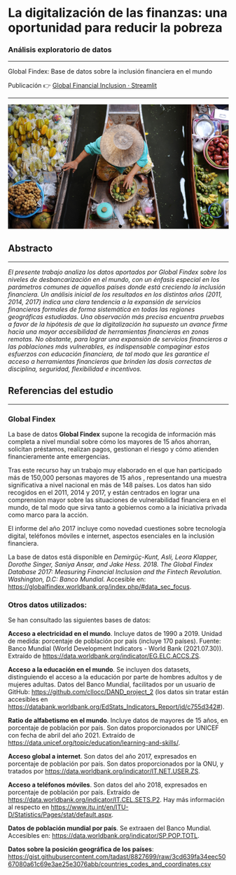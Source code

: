 # La digitalización de las finanzas: una oportunidad para reducir la pobreza

### Análisis exploratorio de datos
----------------------------------------------------------------------------------------------

Global Findex: Base de datos sobre la inclusión financiera en el mundo

Publicación 👉 [Global Financial Inclusion · Streamlit](https://share.streamlit.io/gonzalovf1996/global_financial_inclusion/main/main.py)

----------------------------------------------------------------------------------------------

![imagen portada](imagen/boat-market-marquee-1600x900.jpg)

## Abstracto
----------------------------------------------------------------------------------------------
_El presente trabajo analiza los datos aportados por Global Findex sobre los niveles de desbancarización en el mundo, con un énfasis especial en los parámetros comunes de aquellos países donde está creciendo la inclusión financiera. Un análisis inicial de los resultados en los distintos años (2011, 2014, 2017) indica una clara tendencia a la expansión de servicios financieros formales de forma sistemática en todas las regiones geográficas estudiadas. Una observación más precisa encuentra pruebas a favor de la hipótesis de que la digitalización ha supuesto un avance firme hacia una mayor accesibilidad de herramientas financieras en zonas remotas. No obstante, para lograr una expansión de servicios financieros a las poblaciones más vulnerables, es indispensable compaginar estos esfuerzos con educación financiera, de tal modo que les garantice el acceso a herramientas financieras que brinden las dosis correctas de disciplina, seguridad, flexibilidad e incentivos._




## Referencias del estudio
----------------------------------------------------------------------------------------------

### Global Findex

La base de datos __Global Findex__ supone la recogida de información más completa a nivel mundial sobre cómo los mayores de 15 años ahorran, solicitan préstamos, realizan pagos, gestionan el riesgo y cómo atienden financieramente ante emergencias.

Tras este recurso hay un trabajo muy elaborado en el que han participado más de 150,000 personas mayores de 15 años , representando una muestra significativa a nivel nacional en más de 148 países. Los datos han sido recogidos en el 2011, 2014 y 2017, y están centrados en lograr una comprension mayor sobre las situaciones de vulnerabilidad financiera en el mundo, de tal modo que sirva tanto a gobiernos como a la iniciativa privada como marco para la acción.

El informe del año 2017 incluye como novedad cuestiones sobre tecnología digital, teléfonos móviles e internet, aspectos esenciales en la inclusión financiera.

La base de datos está disponible en _Demirgüç-Kunt, Asli, Leora Klapper, Dorothe Singer, Saniya Ansar, and Jake Hess. 2018. The Global Findex Database 2017: Measuring Financial Inclusion and the Fintech Revolution. Washington, D.C: Banco Mundial._ Accesible en: https://globalfindex.worldbank.org/index.php/#data_sec_focus.


### Otros datos utilizados:

Se han consultado las siguientes bases de datos:

__Acceso a electricidad en el mundo__. Incluye datos de 1990 a 2019. Unidad de medida: porcentaje de población por país (incluye 170 países). Fuente: Banco Mundial (World Development Indicators - World Bank (2021.07.30)). Extraído de https://data.worldbank.org/indicator/EG.ELC.ACCS.ZS.

__Acceso a la educación en el mundo__. Se incluyen dos datasets, distinguiendo el acceso a la educación por parte de hombres adultos y de mujeres adultas. Datos del Banco Mundial, facilitados por un usuario de GitHub: https://github.com/cllocc/DAND_project_2 (los datos sin tratar están accesibles en https://databank.worldbank.org/EdStats_Indicators_Report/id/c755d342#).

__Ratio de alfabetismo en el mundo__. Incluye datos de mayores de 15 años, en porcentaje de población por país. Son datos proporcionados por UNICEF con fecha de abril del año 2021. Extraído de https://data.unicef.org/topic/education/learning-and-skills/.

__Acceso global a internet__. Son datos del año 2017, expresados en porcentaje de población por país. Son datos proporcionados por la ONU, y tratados por https://data.worldbank.org/indicator/IT.NET.USER.ZS.

__Acceso a teléfonos móviles__. Son datos del año 2018, expresados en porcentaje de población por país. Extraído de https://data.worldbank.org/indicator/IT.CEL.SETS.P2. Hay más información al respecto en https://www.itu.int/en/ITU-D/Statistics/Pages/stat/default.aspx.

__Datos de población mundial por país__. Se extraaen del Banco Mundial. Accesibles en: https://data.worldbank.org/indicator/SP.POP.TOTL.

__Datos sobre la posición geográfica de los países__: https://gist.githubusercontent.com/tadast/8827699/raw/3cd639fa34eec5067080a61c69e3ae25e3076abb/countries_codes_and_coordinates.csv
